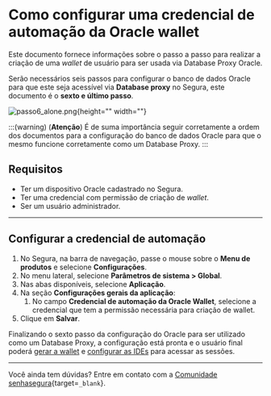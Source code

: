 # Como configurar uma credencial de automação da Oracle wallet

Este documento fornece informações sobre o passo a passo para realizar a criação de uma *wallet* de usuário para ser usada via Database Proxy Oracle.

Serão necessários seis passos para configurar o banco de dados Oracle para que este seja acessível via **Database proxy** no Segura, este documento é o **sexto e último passo**.

![passo6_alone.png](https://cdn.document360.io/5a1d58df-64ce-42a2-8b23-688477d32f33/Images/Documentation/passo6_alone%281%29.png){height="" width=""}

:::(warning) (**Atenção**)
É de suma importância seguir corretamente a ordem dos documentos para a configuração do banco de dados Oracle para que o mesmo funcione corretamente como um Database Proxy.
:::

## Requisitos

* Ter um dispositivo Oracle cadastrado no Segura.  
* Ter uma credencial com permissão de criação de *wallet*.  
* Ser um usuário administrador.

---
## Configurar a credencial de automação

1. No Segura, na barra de navegação, passe o mouse sobre o **Menu de produtos** e selecione **Configurações**.  
2. No menu lateral, selecione **Parâmetros de sistema > Global**.  
3. Nas abas disponíveis, selecione **Aplicação**.  
4. Na seção **Configurações gerais da aplicação**:  
   1. No campo **Credencial de automação da Oracle Wallet**, selecione a credencial que tem a permissão necessária para criação de wallet.  
5. Clique em **Salvar**.

Finalizando o sexto passo da configuração do Oracle para ser utilizado como um Database Proxy, a configuração está pronta e o usuário final poderá [gerar a wallet](/v4/docs/pt/pam-sessions-how-to-generate-oracle-wallet) e [configurar as IDEs](/v4/docs/pt/pam-session-how-to-configure-ides-for-the-end-user-to-connect-to-oracle-db) para acessar as sessões.

---
Você ainda tem dúvidas? Entre em contato com a [Comunidade senhasegura](https://community.Segura.io/){target=`_blank`}.